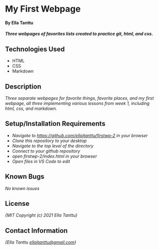 # My First Webpage

#### By **Ella Tanttu**

#### _Three webpages of favorites lists created to practice git, html, and css._

## Technologies Used

* HTML
* CSS
* Markdown

## Description

_Three separate webpages for favorite things, favorite places, and my first webpage, all three implementing various lessons from week 1, including html, css, and markdown._

## Setup/Installation Requirements

* _Navigate to  https://github.com/ellajtanttu/firstwp-2 in your browser_
* _Clone this repository to your desktop_
* _Navigate to the top level of the directory_
* _Connect to your github repository_
* _open firstwp-2/index.html in your browser_
* _Open files in VS Code to edit_

## Known Bugs

_No known issues_

## License

_{MIT Copyright (c) 2021 Ella Tanttu}_

## Contact Information

_{Ella Tanttu ellajtanttu@gmail.com}_